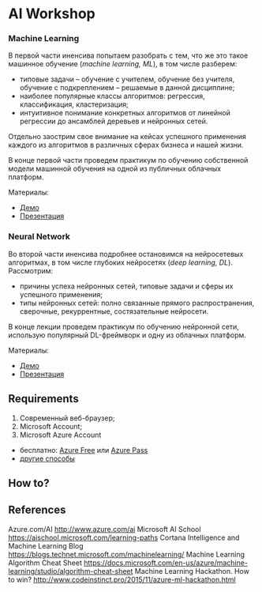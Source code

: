 # AI Workshop


### Machine Learning
В первой части иненсива попытаем разобрать с тем, что же это такое машинное обучение (_machine learning, ML_), в том числе разберем:
* типовые задачи – обучение с учителем, обучение без учителя, обучение с подкреплением – решаемые в данной дисциплине;
* наиболее популярные классы алгоритмов: регрессия, классификация, кластеризация;
* интуитивное понимание конкретных алгоритмов от линейной регрессии до ансамблей деревьев и нейронных сетей.

Отдельно заострим свое внимание на кейсах успешного применения каждого из алгоритмов в различных сферах бизнеса и нашей жизни. 

В конце первой части проведем практикум по обучению собственной модели машинной обучения на одной из публичных облачных платформ. 

Материалы:
* [Демо]()
* [Презентация](http://0xcode.in/machine-learning-intro)

### Neural Network
Во второй части иненсива подробнее остановимся на нейросетевых алгоритмах, в том числе глубоких нейросетях (_deep learning, DL_). 
Рассмотрим:
* причины успеха нейронных сетей, типовые задачи и сферы их успешного применения;
* типы нейронных сетей: полно связанные прямого распространения, сверочные, рекуррентные, состязательные нейросети.

В конце лекции проведем практикум по обучению нейронной сети, использую популярный DL-фреймворк и одну из облачных платформ. 

Материалы:
* [Демо]()
* [Презентация](http://0xcode.in/deep-learning-intro)

## Requirements
1. Современный веб-браузер;
2. Microsoft Account;
3. Microsoft Azure Account 
  - бесплатно: [Azure Free](https://azure.microsoft.com/ru-ru/free/) или [Azure Pass](https://www.microsoftazurepass.com/)
  - [другие способы](http://www.codeinstinct.pro/2016/10/cloud-for-free.html)

## How to?


## References
Azure.com/AI http://www.azure.com/ai
Microsoft AI School https://aischool.microsoft.com/learning-paths
Cortana Intelligence and Machine Learning Blog https://blogs.technet.microsoft.com/machinelearning/
Machine Learning Algorithm Cheat Sheet https://docs.microsoft.com/en-us/azure/machine-learning/studio/algorithm-cheat-sheet
Machine Learning Hackathon. How to win? http://www.codeinstinct.pro/2015/11/azure-ml-hackathon.html

